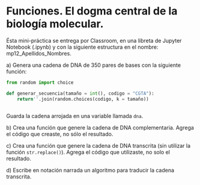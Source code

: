 # Funciones. El dogma central de la biología molecular.

Ésta mini-práctica se entrega por Classroom, en una libreta de Jupyter Notebook (.ipynb) y con la siguiente estructura en el nombre: mp12_Apellidos_Nombres.

a) Genera una cadena de DNA de 350 pares de bases con la siguiente función:

```python
from random import choice

def generar_secuencia(tamaño = int(), codigo = "CGTA"):
    return''.join(random.choices(codigo, k = tamaño))
    
```

Guarda la cadena arrojada en una variable llamada `dna`. 

b) Crea una función que genere la cadena de DNA complementaria. Agrega el código que creaste, no sólo el resultado. 

c) Crea una función que genere la cadena de DNA transcrita (sin utilizar la función `str.replace()`). Agrega el código que utilizaste, no solo el resultado.

d) Escribe en notación narrada un algoritmo para traducir la cadena transcrita.
